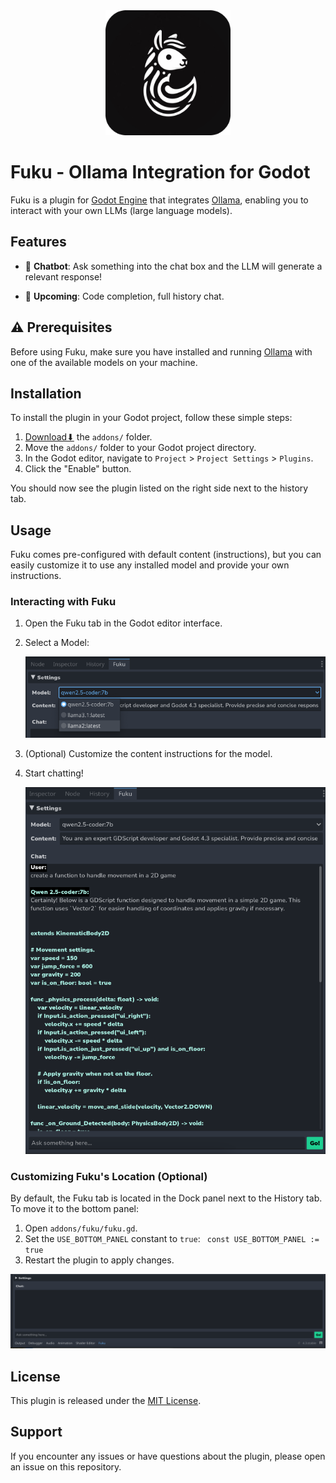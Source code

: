 <div align="center">
  <img alt="fuku" src='icon.png' height="200px">
</div>

# Fuku - Ollama Integration for Godot

Fuku is a plugin for [Godot Engine](https://godotengine.org/) that integrates [Ollama](https://ollama.ai), enabling you to interact with your own LLMs (large language models).


## Features

- 🤖 **Chatbot**: Ask something into the chat box and the LLM will generate a relevant response!

- 🚀 **Upcoming**: Code completion, full history chat.


## ⚠️ Prerequisites

Before using Fuku, make sure you have installed and running [Ollama](https://ollama.ai) with one of the available models on your machine.


## Installation

To install the plugin in your Godot project, follow these simple steps:

1. [Download⬇](https://github.com/af009/fuku/releases/download/v1.0.3-6/fuku.zip) the `addons/` folder.
2. Move the `addons/` folder to your Godot project directory.
3. In the Godot editor, navigate to `Project` > `Project Settings` > `Plugins`.
4. Click the "Enable" button.

You should now see the plugin listed on the right side next to the history tab.

## Usage

Fuku comes pre-configured with default content (instructions), but you can easily customize it to use any installed model and provide your own instructions.

### Interacting with Fuku

1. Open the Fuku tab in the Godot editor interface.
2. Select a Model:

   ![Select Model](docs/select_model.png)
3. (Optional) Customize the content instructions for the model.
4. Start chatting!

   ![Full Example](docs/full_example.png)

### Customizing Fuku's Location (Optional)

By default, the Fuku tab is located in the Dock panel next to the History tab. To move it to the bottom panel:

1. Open `addons/fuku/fuku.gd`.
2. Set the `USE_BOTTOM_PANEL` constant to `true`:
   ` const USE_BOTTOM_PANEL := true`
3. Restart the plugin to apply changes.

 ![Bottom Panel](docs/bottom_panel.png)

## License

This plugin is released under the [MIT License](LICENSE).

## Support

If you encounter any issues or have questions about the plugin, please open an issue on this repository.
